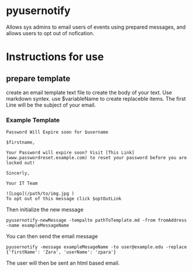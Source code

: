 # pyusernotify
Allows sys admins to email users of events using prepared messages, and allows users to opt out of nofication.

Instructions for use
====================

prepare template
----------------

create an email template text file to create the body of your text. Use markdown syntex. use $variableName to create replaceble items.  The first Line will be the subject of your email.

### Example Template

~~~~
Password Will Expire soon for $username

$firstname,

Your Password will expire soon? Visit [This Link](www.passwordreset.example.com) to reset your password before you are locked out!

Sincerly,

Your IT Team

![Logo](/path/to/img.jpg )
To opt out of this message click $optOutLink
~~~~~

Then initialize the new message

~~~~{.bash}
pyusernotify-newMessage -tempalte pathToTemplate.md -from fromAddress -name exampleMessageName 
~~~~~

You can then send the email message

~~~{.bash}
pyusernotify -message exampleMesageName -to user@example.edu -replace {'firstName': 'Zara', 'userName': 'zpara'}
~~~~

The user will then be sent an html based email.








